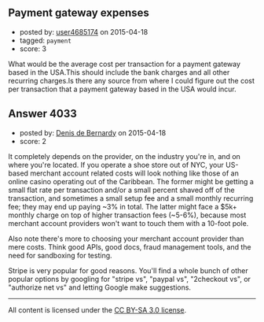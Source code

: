 ## Payment gateway expenses

- posted by: [user4685174](https://stackexchange.com/users/5959610/user4685174) on 2015-04-18
- tagged: `payment`
- score: 3

<p>What would be the average cost per transaction for a payment gateway based in the USA.This should include the bank charges and all other recurring charges.Is there any source from where I could figure out the cost per transaction that a payment gateway based in the USA would incur.</p>



## Answer 4033

- posted by: [Denis de Bernardy](https://stackexchange.com/users/182468/denis-de-bernardy) on 2015-04-18
- score: 2

<p>It completely depends on the provider, on the industry you're in, and on where you're located. If you operate a shoe store out of NYC, your US-based merchant account related costs will look nothing like those of an online casino operating out of the Caribbean. The former might be getting a small flat rate per transaction and/or a small percent shaved off of the transaction, and sometimes a small setup fee and a small monthly recurring fee; they may end up paying ~3% in total. The latter might face a $5k+ monthly charge on top of higher transaction fees (~5-6%), because most merchant account providers won't want to touch them with a 10-foot pole.</p>

<p>Also note there's more to choosing your merchant account provider than mere costs. Think good APIs, good docs, fraud management tools, and the need for sandboxing for testing.</p>

<p>Stripe is very popular for good reasons. You'll find a whole bunch of other popular options by googling for "stripe vs", "paypal vs", "2checkout vs", or "authorize net vs" and letting Google make suggestions.</p>




---

All content is licensed under the [CC BY-SA 3.0 license](https://creativecommons.org/licenses/by-sa/3.0/).
